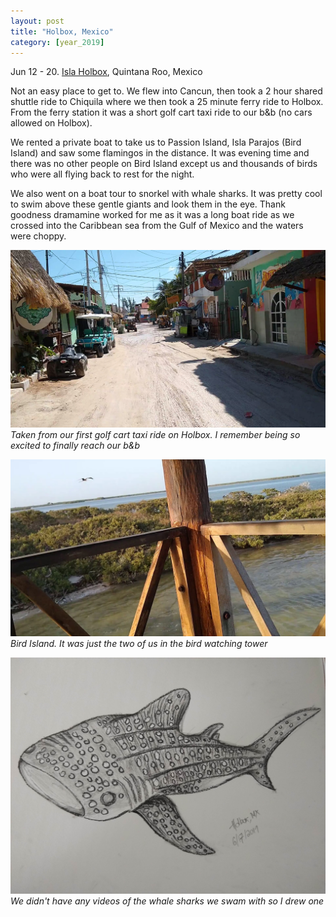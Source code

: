 ```yaml
---
layout: post
title: "Holbox, Mexico"
category: [year_2019]
---
```

Jun 12 - 20. [Isla Holbox](https://en.wikipedia.org/wiki/Isla_Holbox), Quintana Roo, Mexico

Not an easy place to get to. We flew into Cancun, then took a 2 hour shared shuttle ride to Chiquila where we then took a 25 minute ferry ride to Holbox. From the ferry station it was a short golf cart taxi ride to our b&b (no cars allowed on Holbox).

We rented a private boat to take us to Passion Island, Isla Parajos (Bird Island) and saw some flamingos in the distance. It was evening time and there was no other people on Bird Island except us and thousands of birds who were all flying back to rest for the night. 

We also went on a boat tour to snorkel with whale sharks. It was pretty cool to swim above these gentle giants and look them in the eye. Thank goodness dramamine worked for me as it was a long boat ride as we crossed into the Caribbean sea from the Gulf of Mexico and the waters were choppy.

![](images/holbox2.jpg)
_Taken from our first golf cart taxi ride on Holbox. I remember being so excited to finally reach our b&b_

![](images/holbox3.jpg)
_Bird Island. It was just the two of us in the bird watching tower_

![](images/holbox4.jpg)
_We didn't have any videos of the whale sharks we swam with so I drew one_




